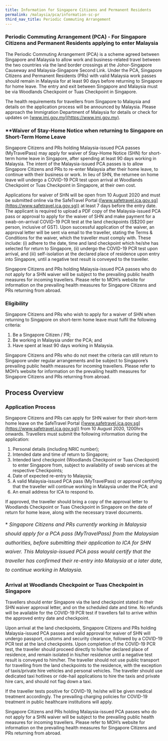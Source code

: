 ```yaml
---
title: Information for Singapore Citizens and Permanent Residents
permalink: /malaysia/pca/information-sc-pr
third_nav_title: Periodic Commuting Arrangement
---
```


### **Periodic Commuting Arrangement (PCA) - For Singapore Citizens and  Permanent Residents applying to enter Malaysia**

The Periodic Commuting Arrangement (PCA) is a scheme agreed between Singapore and Malaysia to allow work and business-related travel between the two countries via the land border crossings at the Johor-Singapore Causeway and Malaysia-Singapore Second Link. Under the PCA, Singapore Citizens and Permanent Residents (PRs) with valid Malaysia work passes should remain in Malaysia for at least 90 days before returning to Singapore for home leave. The entry and exit between Singapore and Malaysia must be via Woodlands Checkpoint or Tuas Checkpoint in Singapore.

The health requirements for travellers from Singapore to Malaysia and details on the application process will be announced by Malaysia. Please approach the Immigration Department of Malaysia for details or check for updates on [www.imi.gov.my](https://www.imi.gov.my).

### **Waiver of Stay-Home Notice when returning to Singapore on Short-Term Home Leave

Singapore Citizens and PRs holding Malaysia-issued PCA passes (MyTravelPass) may apply for waiver of Stay-Home Notice (SHN) for short-term home leave in Singapore, after spending at least 90 days working in Malaysia. The intent of the Malaysia-issued PCA passes is to allow Singapore Citizens and PRs to re-enter Malaysia after their home leave, to continue with their business or work. In lieu of SHN, the returnee on home leave will undergo a COVID-19 PCR test upon arrival at Woodlands Checkpoint or Tuas Checkpoint in Singapore, at their own cost.

Applications for waiver of SHN will be open from 10 August 2020 and must be submitted online via the SafeTravel Portal ([www.safetravel.ica.gov.sg](https://www.safetravel.ica.gov.sg)) at least 7 days before the entry date. The applicant is required to upload a PDF copy of the Malaysia-issued PCA pass or approval to apply for the waiver of SHN and make payment for a swab-on-arrival COVID-19 PCR test at the land checkpoints (S$200 per person, inclusive of GST). Upon successful application of the waiver, an approval letter will be sent via email to the traveller, stating the Terms & Conditions for the waiver, which the traveller must comply with. These include: (i) adhere to the date, time and land checkpoint which he/she has selected for return to Singapore, (ii) undergo the COVID-19 PCR test upon arrival, and (iii) self-isolation at the declared place of residence upon entry into Singapore, until a negative test result is conveyed to the traveller.

Singapore Citizens and PRs holding Malaysia-issued PCA passes who do not apply for a SHN waiver will be subject to the prevailing public health measures for incoming travellers. Please refer to MOH’s website for information on the prevailing health measures for Singapore Citizens and PRs returning from abroad.

### **Eligibility**

Singapore Citizens and PRs who wish to apply for a waiver of SHN when returning to Singapore on short-term home leave must fulfil the following criteria:
1. Be a Singapore Citizen / PR;
2. Be working in Malaysia under the PCA; and
3. Have spent at least 90 days working in Malaysia.

Singapore Citizens and PRs who do not meet the criteria can still return to Singapore under regular arrangements and be subject to Singapore’s prevailing public health measures for incoming travellers. Please refer to MOH’s website for information on the prevailing health measures for Singapore Citizens and PRs returning from abroad.

## **Process Overview**

### **Application Process**

Singapore Citizens and PRs can apply for SHN waiver for their short-term home leave on the SafeTravel Portal ([www.safetravel.ica.gov.sg](https://www.safetravel.ica.gov.sg)) from 10 August 2020, 1200hrs onwards. Travellers must submit the following information during the application:
1. Personal details (including NRIC number);
2. Intended date and time of return to Singapore;
3. Intended land checkpoint (Woodlands Checkpoint or Tuas Checkpoint) to enter Singapore from, subject to availability of swab services at the respective Checkpoints;
4. Date of expected re-entry to Malaysia;
5. A valid Malaysia-issued PCA pass (MyTravelPass) or approval certifying that the traveller will continue working in Malaysia under the PCA; and
6. An email address for ICA to respond to.

If approved, the traveller should bring a copy of the approval letter to Woodlands Checkpoint or Tuas Checkpoint in Singapore on the date of return for home leave, along with the necessary travel documents.

<p style="font-size: 1.0rem; line-height: 1.8rem;">* <em>Singapore Citizens and PRs currently working in Malaysia should apply for a PCA pass (MyTravelPass) from the Malaysian authorities, before submitting their application to ICA for SHN waiver. This Malaysia-issued PCA pass would certify that the traveller has confirmed their re-entry into Malaysia at a later date, to continue working in Malaysia.</em></p>

### **Arrival at Woodlands Checkpoint or Tuas Checkpoint in Singapore**

Travellers should enter Singapore via the land checkpoint stated in their SHN waiver approval letter, and on the scheduled date and time. No refunds will be available for the COVID-19 PCR test if travellers fail to arrive within the approved entry date and checkpoint.

Upon arrival at the land checkpoints, Singapore Citizens and PRs holding Malaysia-issued PCA passes and valid approval for waiver of SHN will undergo passport, customs and security clearance, followed by a COVID-19 PCR test at the land checkpoints. Upon completion of the COVID-19 PCR test, the traveller should proceed directly to his/her declared place of residence, and remain isolated in his/her residence until a negative test result is conveyed to him/her. The traveller should not use public transport for travelling from the land checkpoints to the residence, with the exception of taxis/private hire vehicles and personal vehicles. The traveller should use dedicated taxi hotlines or ride-hail applications to hire the taxis and private hire cars, and should not flag down a taxi.

If the traveller tests positive for COVID-19, he/she will be given medical treatment accordingly. The prevailing charging policies for COVID-19 treatment in public healthcare institutions will apply.

Singapore Citizens and PRs holding Malaysia-issued PCA passes who do not apply for a SHN waiver will be subject to the prevailing public health measures for incoming travellers. Please refer to MOH’s website for information on the prevailing health measures for Singapore Citizens and PRs returning from abroad.
